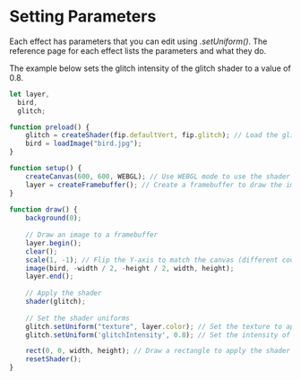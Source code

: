 # Setting Parameters
Each effect has parameters that you can edit using _.setUniform()_. The reference page for each effect lists the parameters and what they do.

The example below sets the glitch intensity of the glitch shader to a value of 0.8.
```javascript hl_lines="29 30"
let layer,
  bird,
  glitch;

function preload() {
    glitch = createShader(fip.defaultVert, fip.glitch); // Load the glitch shader
    bird = loadImage("bird.jpg");
}

function setup() {
    createCanvas(600, 600, WEBGL); // Use WEBGL mode to use the shader
    layer = createFramebuffer(); // Create a framebuffer to draw the image onto
}
  
function draw() {
    background(0);
    
    // Draw an image to a framebuffer 
    layer.begin();
    clear();
    scale(1, -1); // Flip the Y-axis to match the canvas (different coordinate system in framebuffer)
    image(bird, -width / 2, -height / 2, width, height);
    layer.end();
    
    // Apply the shader
    shader(glitch);
    
    // Set the shader uniforms
    glitch.setUniform("texture", layer.color); // Set the texture to apply the shader to
    glitch.setUniform('glitchIntensity', 0.8); // Set the intensity of the glitch effect

    rect(0, 0, width, height); // Draw a rectangle to apply the shader to
    resetShader(); 
}
```

